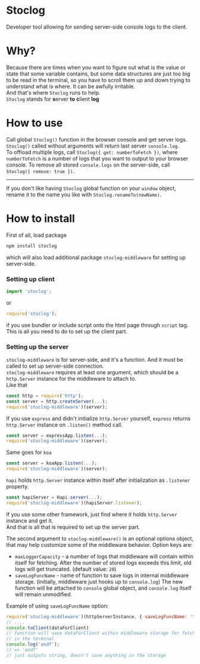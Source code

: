 # Stoclog
Developer tool allowing for sending server-side console logs to the client.

# Why?
Because there are times when you want to figure out what is the value or state that some variable contains, but some data structures are just too big to be read in the terminal, so you have to scroll them up and down trying to understand what is where. It can be awfully irritable.  
And that's where ```Stoclog``` runs to help.  
```Stoclog``` stands for **s**erver **to** **c**lient **log**

# How to use
Call global ```Stoclog()``` function in the browser console and get server logs.
```Stoclog()``` called without arguments will return last server ```console.log```.  
To offload multiple logs, call ```Stoclog({ get: numberToFetch })```, where ```numberToFetch``` is a number of logs that you want to output to your browser console.
To remove all stored ```console.logs``` on the server-side, call ```Stoclog({ remove: true })```.  

---

If you don't like having ```Stoclog``` global function on your ```window``` object, rename it to the name you like with ```Stoclog.renameTo(newName)```.


# How to install
First of all, load package
```js
npm install stoclog
```
which will also load additional package ```stoclog-middleware``` for setting up server-side.  
### Setting up client

```js
import 'stoclog';
```

or

```js
require('stoclog');
```
if you use bundler or include script onto the html page through ```script``` tag.  
This is all you need to do to set up the client part.

### Setting up the server
```stoclog-middleware``` is for server-side, and it's a function. And it must be called to set up server-side connection.  
```stoclog-middleware``` requires at least one argument, which should be a ```http.Server``` instance for the middleware to attach to.  
Like that
```js
const http = require('http');
const server = http.createServer(...);
require('stoclog-middleware')(server);
```
If you use ```express``` and didn't initialize ```http.Server``` yourself, ```express``` returns ```http.Server``` instance on ```.listen()``` method call.
```js
const server = expressApp.listen(...);
require('stoclog-middleware')(server);
```
Same goes for ```koa```
```js
const server = koaApp.listen(...);
require('stoclog-middleware')(server);
```
```hapi``` holds ```http.Server``` instance within itself after initialization as ```.listener``` property.
```js
const hapiServer = Hapi.server(...);
require('stoclog-middleware')(hapiServer.listener);
```
If you use some other framework, just find where it holds ```http.Server``` instance and get it.  
And that is all that is required to set up the server part.

The second argument to ```stoclog-middleware()``` is an optional options object, that may help customize some of the middleware behavior.
Option keys are:
* ```maxLoggerCapacity``` - a number of logs that middleware will contain within itself for fetching. After the number of stored logs exceeds this limit, old logs will get truncated. (default value: ```20```)
* ```saveLogFuncName``` - name of function to save logs in internal middleware storage. (initially, middleware just hooks up to ```console.log```) The new function will be attached to ```console``` global object, and ```console.log``` itself will remain unmodified. 

Example of using ```saveLogFuncName``` option:
```js
require('stoclog-middleware')(httpServerInstance, { saveLogFuncName: 'toClient' });
// ....
console.toClient(dataForClient)
// function will save dataForClient within middleware storage for fetching, but doesn't output anything
// in the terminal
console.log('asdf');
// => 'asdf'
// just outputs string, doesn't save anything in the storage
```
